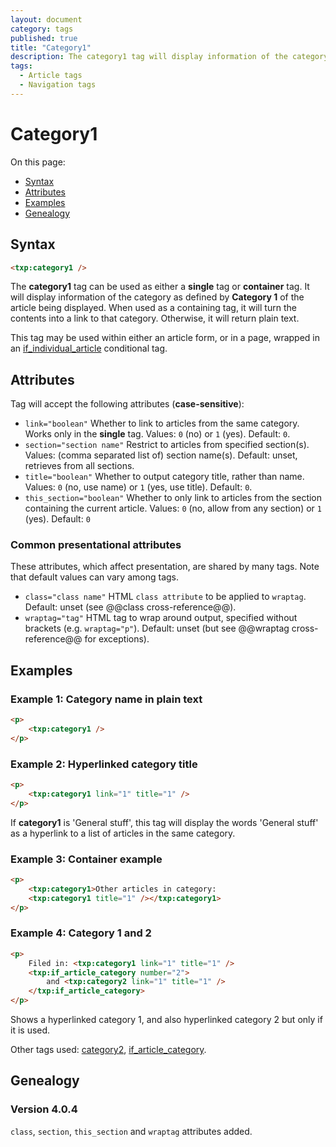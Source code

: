 ```yaml
---
layout: document
category: tags
published: true
title: "Category1"
description: The category1 tag will display information of the category as defined by 'Category 1' of the article being displayed.
tags:
  - Article tags
  - Navigation tags
---
```


# Category1

On this page:

* [Syntax](#user-content-syntax)
* [Attributes](#user-content-attributes)
* [Examples](#user-content-examples)
* [Genealogy](#user-content-genealogy)

## Syntax

~~~ html
<txp:category1 />
~~~

The **category1** tag can be used as either a __single__ tag or __container__ tag. It will display information of the category as defined by **Category 1** of the article being displayed. When used as a containing tag, it will turn the contents into a link to that category. Otherwise, it will return plain text.

This tag may be used within either an article form, or in a page, wrapped in an [if_individual_article](if-individual-article) conditional tag.

## Attributes

Tag will accept the following attributes (**case-sensitive**):

* `link="boolean"`
Whether to link to articles from the same category. Works only in the __single__ tag.
Values: `0` (no) or `1` (yes).
Default: `0`.
* `section="section name"`
Restrict to articles from specified section(s).
Values: (comma separated list of) section name(s).
Default: unset, retrieves from all sections.
* `title="boolean"`
Whether to output category title, rather than name.
Values: `0` (no, use name) or `1` (yes, use title).
Default: `0`.
* `this_section="boolean"`
Whether to only link to articles from the section containing the current article.
Values: `0` (no, allow from any section) or `1` (yes).
Default: `0`

### Common presentational attributes

These attributes, which affect presentation, are shared by many tags. Note that default values can vary among tags.

* `class="class name"`
HTML `class attribute` to be applied to `wraptag`.
Default: unset (see @@class cross-reference@@).
* `wraptag="tag"`
HTML tag to wrap around output, specified without brackets (e.g. `wraptag="p"`).
Default: unset (but see @@wraptag cross-reference@@ for exceptions).

## Examples

### Example 1: Category name in plain text

~~~ html
<p>
    <txp:category1 />
</p>
~~~

### Example 2: Hyperlinked category title

~~~ html
<p>
    <txp:category1 link="1" title="1" />
</p>
~~~

If **category1** is 'General stuff', this tag will display the words 'General stuff' as a hyperlink to a list of articles in the same category.

### Example 3: Container example

~~~ html
<p>
    <txp:category1>Other articles in category:
    <txp:category1 title="1" /></txp:category1>
</p>
~~~

### Example 4: Category 1 and 2

~~~ html
<p>
    Filed in: <txp:category1 link="1" title="1" />
    <txp:if_article_category number="2">
        and <txp:category2 link="1" title="1" />
    </txp:if_article_category>
</p>
~~~

Shows a hyperlinked category 1, and also hyperlinked category 2 but only if it is used.

Other tags used: [category2](category2), [if_article_category](if-article-category).

## Genealogy

### Version 4.0.4

`class`, `section`, `this_section` and `wraptag` attributes added.

